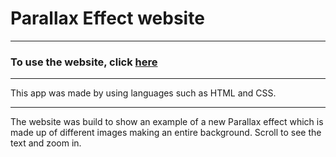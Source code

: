  # Parallax Effect website

---

### To use the website, click [here](https://tsimurkurchyshyn.github.io/URUS-Project/)

---

This app was made by using languages such as HTML and CSS.

---

The website was build to show an example of a new Parallax effect which is made up of different images making an entire background. Scroll to see the text and zoom in.
